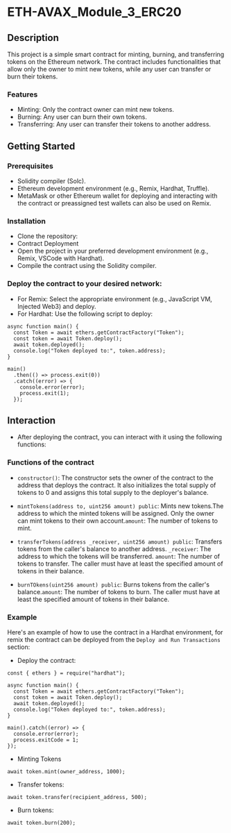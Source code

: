 # ETH-AVAX_Module_3_ERC20
## Description
This project is a simple smart contract for minting, burning, and transferring tokens on the Ethereum network. The contract includes functionalities that allow only the owner to mint new tokens, while any user can transfer or burn their tokens.

### Features
* Minting: Only the contract owner can mint new tokens.
* Burning: Any user can burn their own tokens.
* Transferring: Any user can transfer their tokens to another address.

## Getting Started

### Prerequisites
  
* Solidity compiler (Solc).
* Ethereum development environment (e.g., Remix, Hardhat, Truffle).
* MetaMask or other Ethereum wallet for deploying and interacting with the contract or preassigned test wallets can also be used on Remix.

### Installation
* Clone the repository:
* Contract Deployment
* Open the project in your preferred development environment (e.g., Remix, VSCode with Hardhat).
* Compile the contract using the Solidity compiler.

### Deploy the contract to your desired network:

- For Remix: Select the appropriate environment (e.g., JavaScript VM, Injected Web3) and deploy.
- For Hardhat: Use the following script to deploy:

```
async function main() {
  const Token = await ethers.getContractFactory("Token");
  const token = await Token.deploy();
  await token.deployed();
  console.log("Token deployed to:", token.address);
}

main()
  .then(() => process.exit(0))
  .catch((error) => {
    console.error(error);
    process.exit(1);
  });
```

## Interaction
* After deploying the contract, you can interact with it using the following functions:

### Functions of the contract
* `constructor()`:
The constructor sets the owner of the contract to the address that deploys the contract. It also initializes the total supply of tokens to 0 and assigns this total supply to the deployer's balance.

* `mintTokens(address to, uint256 amount) public`:
Mints new tokens.The address to which the minted tokens will be assigned. Only the owner can mint tokens to their own account.`amount`: The number of tokens to mint.

* `transferTokens(address _receiver, uint256 amount) public`: Transfers tokens from the caller's balance to another address. `_receiver`: The address to which the tokens will be transferred. `amount`: The number of tokens to transfer. The caller must have at least the specified amount of tokens in their balance.

* `burnTOkens(uint256 amount) public`:
Burns tokens from the caller's balance.`amount`: The number of tokens to burn. The caller must have at least the specified amount of tokens in their balance.

### Example
Here's an example of how to use the contract in a Hardhat environment, for remix the contract can be deployed from the `Deploy and Run Transactions` section:

* Deploy the contract:
```
const { ethers } = require("hardhat");

async function main() {
  const Token = await ethers.getContractFactory("Token");
  const token = await Token.deploy();
  await token.deployed();
  console.log("Token deployed to:", token.address);
}

main().catch((error) => {
  console.error(error);
  process.exitCode = 1;
});
```
* Minting Tokens

`await token.mint(owner_address, 1000);`
* Transfer tokens:

`await token.transfer(recipient_address, 500);`
* Burn tokens:

`await token.burn(200);`
